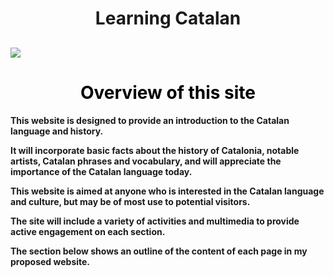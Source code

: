 <h1 align="center">Learning Catalan</h1>


<h2 href="https://upload.wikimedia.org/wikipedia/commons/7/7a/Senyera_%28Pl._Octavi%C3%A0%2C_S._Cugat_del_Vall%C3%A8s%29_01.jpg"><img class="imgCenter" src="https://upload.wikimedia.org/wikipedia/commons/7/7a/Senyera_%28Pl._Octavi%C3%A0%2C_S._Cugat_del_Vall%C3%A8s%29_01.jpg" style = "display:block:margin-left: auto; margin-right: auto;"/>

<h1 style="color:black;" align="center">Overview of this site</h1>
<strong> This website is designed to provide an introduction to the Catalan language and history.
  

It will incorporate basic facts about the history of Catalonia, notable artists, Catalan phrases and vocabulary, and will appreciate the importance of the Catalan language today. 


This website is aimed at anyone who is interested in the Catalan language and culture, but may be of most use to potential visitors. 


The site will include a variety of activities and multimedia to provide active engagement on each section.


The section below shows an outline of the content of each page in my proposed website.</strong>
